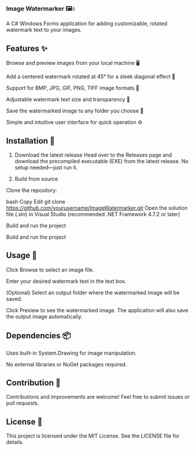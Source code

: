 ### Image Watermarker 🖼️💧
A C# Windows Forms application for adding customizable, rotated watermark text to your images.

## Features ✨
Browse and preview images from your local machine 🖥️

Add a centered watermark rotated at 45° for a sleek diagonal effect 🔄

Support for BMP, JPG, GIF, PNG, TIFF image formats 📁

Adjustable watermark text size and transparency 🎨

Save the watermarked image to any folder you choose 💾

Simple and intuitive user interface for quick operation ⚙️

## Installation 🚀

1. Download the latest release
Head over to the Releases page and download the precompiled executable (EXE) from the latest release. No setup needed—just run it.

2. Build from source

Clone the repository:

bash
Copy
Edit
git clone https://github.com/yourusername/ImageWatermarker.git
Open the solution file (.sln) in Visual Studio (recommended .NET Framework 4.7.2 or later)

Build and run the project

Build and run the project

## Usage 🎯
Click Browse to select an image file.

Enter your desired watermark text in the text box.

(Optional) Select an output folder where the watermarked image will be saved.

Click Preview to see the watermarked image. The application will also save the output image automatically.

## Dependencies 📦
Uses built-in System.Drawing for image manipulation.

No external libraries or NuGet packages required.

## Contribution 🤝
Contributions and improvements are welcome! Feel free to submit issues or pull requests.

## License 📄
This project is licensed under the MIT License. See the LICENSE file for details.